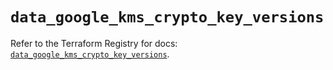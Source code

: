 # `data_google_kms_crypto_key_versions`

Refer to the Terraform Registry for docs: [`data_google_kms_crypto_key_versions`](https://registry.terraform.io/providers/hashicorp/google-beta/6.30.0/docs/data-sources/google_kms_crypto_key_versions).
